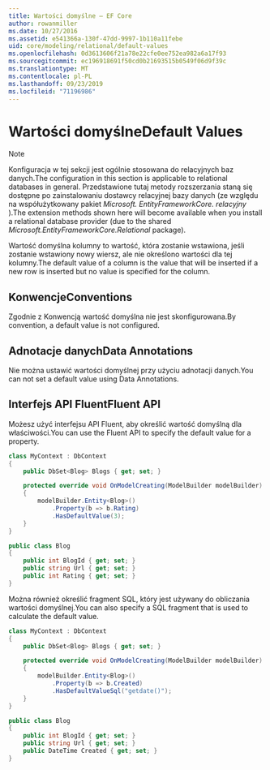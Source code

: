 ```yaml
---
title: Wartości domyślne — EF Core
author: rowanmiller
ms.date: 10/27/2016
ms.assetid: e541366a-130f-47dd-9997-1b110a11febe
uid: core/modeling/relational/default-values
ms.openlocfilehash: 0d3613606f21a78e22cfe0ee752ea982a6a17f93
ms.sourcegitcommit: ec196918691f50cd0b21693515b0549f06d9f39c
ms.translationtype: MT
ms.contentlocale: pl-PL
ms.lasthandoff: 09/23/2019
ms.locfileid: "71196986"
---
```

# <a name="default-values"></a><span data-ttu-id="2c1f4-102">Wartości domyślne</span><span class="sxs-lookup"><span data-stu-id="2c1f4-102">Default Values</span></span>

> [!NOTE]  
> <span data-ttu-id="2c1f4-103">Konfiguracja w tej sekcji jest ogólnie stosowana do relacyjnych baz danych.</span><span class="sxs-lookup"><span data-stu-id="2c1f4-103">The configuration in this section is applicable to relational databases in general.</span></span> <span data-ttu-id="2c1f4-104">Przedstawione tutaj metody rozszerzania staną się dostępne po zainstalowaniu dostawcy relacyjnej bazy danych (ze względu na współużytkowany pakiet *Microsoft. EntityFrameworkCore. relacyjny* ).</span><span class="sxs-lookup"><span data-stu-id="2c1f4-104">The extension methods shown here will become available when you install a relational database provider (due to the shared *Microsoft.EntityFrameworkCore.Relational* package).</span></span>

<span data-ttu-id="2c1f4-105">Wartość domyślna kolumny to wartość, która zostanie wstawiona, jeśli zostanie wstawiony nowy wiersz, ale nie określono wartości dla tej kolumny.</span><span class="sxs-lookup"><span data-stu-id="2c1f4-105">The default value of a column is the value that will be inserted if a new row is inserted but no value is specified for the column.</span></span>

## <a name="conventions"></a><span data-ttu-id="2c1f4-106">Konwencje</span><span class="sxs-lookup"><span data-stu-id="2c1f4-106">Conventions</span></span>

<span data-ttu-id="2c1f4-107">Zgodnie z Konwencją wartość domyślna nie jest skonfigurowana.</span><span class="sxs-lookup"><span data-stu-id="2c1f4-107">By convention, a default value is not configured.</span></span>

## <a name="data-annotations"></a><span data-ttu-id="2c1f4-108">Adnotacje danych</span><span class="sxs-lookup"><span data-stu-id="2c1f4-108">Data Annotations</span></span>

<span data-ttu-id="2c1f4-109">Nie można ustawić wartości domyślnej przy użyciu adnotacji danych.</span><span class="sxs-lookup"><span data-stu-id="2c1f4-109">You can not set a default value using Data Annotations.</span></span>

## <a name="fluent-api"></a><span data-ttu-id="2c1f4-110">Interfejs API Fluent</span><span class="sxs-lookup"><span data-stu-id="2c1f4-110">Fluent API</span></span>

<span data-ttu-id="2c1f4-111">Możesz użyć interfejsu API Fluent, aby określić wartość domyślną dla właściwości.</span><span class="sxs-lookup"><span data-stu-id="2c1f4-111">You can use the Fluent API to specify the default value for a property.</span></span>

<!-- [!code-csharp[Main](samples/core/relational/Modeling/FluentAPI/Relational/DefaultValue.cs?highlight=9)] -->
``` csharp
class MyContext : DbContext
{
    public DbSet<Blog> Blogs { get; set; }

    protected override void OnModelCreating(ModelBuilder modelBuilder)
    {
        modelBuilder.Entity<Blog>()
            .Property(b => b.Rating)
            .HasDefaultValue(3);
    }
}

public class Blog
{
    public int BlogId { get; set; }
    public string Url { get; set; }
    public int Rating { get; set; }
}
```

<span data-ttu-id="2c1f4-112">Można również określić fragment SQL, który jest używany do obliczania wartości domyślnej.</span><span class="sxs-lookup"><span data-stu-id="2c1f4-112">You can also specify a SQL fragment that is used to calculate the default value.</span></span>

<!-- [!code-csharp[Main](samples/core/relational/Modeling/FluentAPI/Relational/DefaultValueSql.cs?highlight=9)] -->
``` csharp
class MyContext : DbContext
{
    public DbSet<Blog> Blogs { get; set; }

    protected override void OnModelCreating(ModelBuilder modelBuilder)
    {
        modelBuilder.Entity<Blog>()
            .Property(b => b.Created)
            .HasDefaultValueSql("getdate()");
    }
}

public class Blog
{
    public int BlogId { get; set; }
    public string Url { get; set; }
    public DateTime Created { get; set; }
}
```
